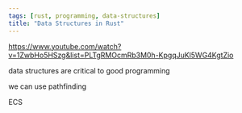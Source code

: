 ```yaml
---
tags: [rust, programming, data-structures]
title: "Data Structures in Rust"
---
```


https://www.youtube.com/watch?v=1ZwbHo5HSzg&list=PLTgRMOcmRb3M0h-KpgqJuKl5WG4KgtZio


data structures are critical to good programming

we can use pathfinding

ECS



